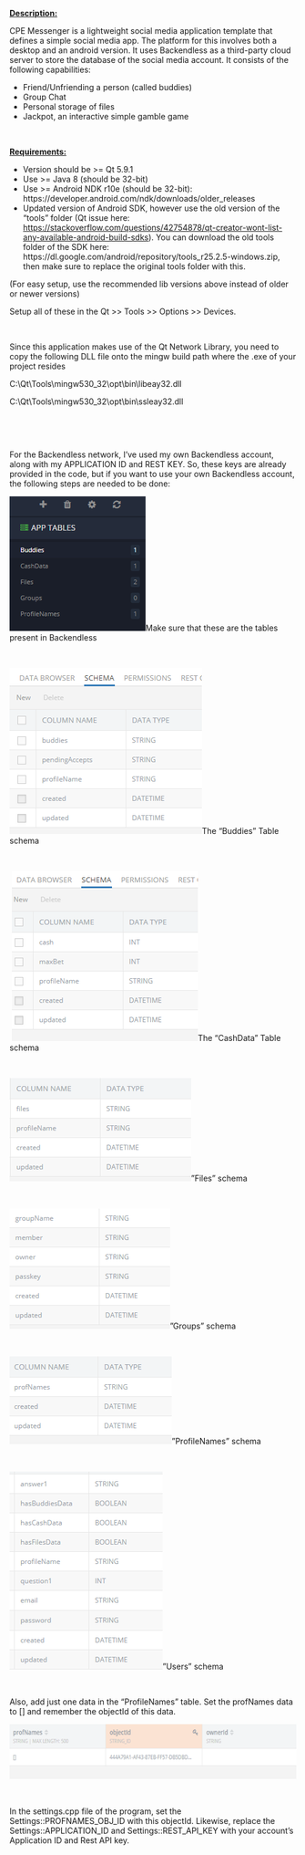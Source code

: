 <p><strong><u>Description:</u></strong></p>
<p>CPE Messenger is a lightweight social media application template that defines a simple social media app. The platform for this involves both a desktop and an android version. It uses Backendless as a third-party cloud server to store the database of the social media account. It consists of the following capabilities:</p>
<ul>
<li>Friend/Unfriending a person (called buddies)</li>
<li>Group Chat</li>
<li>Personal storage of files</li>
<li>Jackpot, an interactive simple gamble game</li>
</ul>
<p>&nbsp;</p>
<p><strong><u>Requirements:</u></strong></p>
<ul>
<li>Version should be &gt;= Qt 5.9.1</li>
<li>Use &gt;= Java 8 (should be 32-bit)</li>
<li>Use &gt;= Android NDK r10e (should be 32-bit): https://developer.android.com/ndk/downloads/older_releases</li>
<li>Updated version of Android SDK, however use the old version of the &ldquo;tools&rdquo; folder (Qt issue here: <a href="https://stackoverflow.com/questions/42754878/qt-creator-wont-list-any-available-android-build-sdks">https://stackoverflow.com/questions/42754878/qt-creator-wont-list-any-available-android-build-sdks</a>). You can download the old tools folder of the SDK here: https://dl.google.com/android/repository/tools_r25.2.5-windows.zip, then make sure to replace the original tools folder with this.</li>
</ul>
<p>(For easy setup, use the recommended lib versions above instead of older or newer versions)</p>
<p>Setup all of these in the Qt &gt;&gt; Tools &gt;&gt; Options &gt;&gt; Devices.</p>
<p>&nbsp;</p>
<p>Since this application makes use of the Qt Network Library, you need to copy the following DLL file onto the mingw build path where the .exe of your project resides</p>
<p>C:\Qt\Tools\mingw530_32\opt\bin\libeay32.dll</p>
<p>C:\Qt\Tools\mingw530_32\opt\bin\ssleay32.dll</p>
<p>&nbsp;</p>
<p>&nbsp;</p>
<p>For the Backendless network, I&rsquo;ve used my own Backendless account, along with my APPLICATION ID and REST KEY. So, these keys are already provided in the code, but if you want to use your own Backendless account, the following steps are needed to be done:</p>
<p><img src="https://raw.githubusercontent.com/markytools/cpe-messenger/master/other/requirementImg/1.png" alt="" width="239" height="236" />Make sure that these are the tables present in Backendless</p>
<p>&nbsp;</p>
<p><img src="https://raw.githubusercontent.com/markytools/cpe-messenger/master/other/requirementImg/2.png" alt="" width="338" height="291" />The &ldquo;Buddies&rdquo; Table schema</p>
<p>&nbsp;</p>
<p>&nbsp;<img src="https://raw.githubusercontent.com/markytools/cpe-messenger/master/other/requirementImg/3.png" alt="" width="327" height="298" />The &ldquo;CashData&rdquo; Table schema</p>
<p>&nbsp;</p>
<p><img src="https://raw.githubusercontent.com/markytools/cpe-messenger/master/other/requirementImg/4.png" alt="" width="319" height="181" />&rdquo;Files&rdquo; schema</p>
<p>&nbsp;</p>
<p><img src="https://raw.githubusercontent.com/markytools/cpe-messenger/master/other/requirementImg/5.png" alt="" width="282" height="211" />&rdquo;Groups&rdquo; schema</p>
<p>&nbsp;</p>
<p><img src="https://raw.githubusercontent.com/markytools/cpe-messenger/master/other/requirementImg/6.png" alt="" width="285" height="154" />&rdquo;ProfileNames&rdquo; schema</p>
<p>&nbsp;</p>
<p><img src="https://raw.githubusercontent.com/markytools/cpe-messenger/master/other/requirementImg/7.png" alt="" width="269" height="347" />&rdquo;Users&rdquo; schema</p>
<p>&nbsp;</p>
<p>Also, add just one data in the &ldquo;ProfileNames&rdquo; table. Set the profNames data to [] and remember the objectId of this data.</p>
<p><img src="https://raw.githubusercontent.com/markytools/cpe-messenger/master/other/requirementImg/8.png" alt="" width="624" height="96" /></p>
<p>&nbsp;</p>
<p>In the settings.cpp file of the program, set the Settings::PROFNAMES_OBJ_ID with this objectId. Likewise, replace the Settings::APPLICATION_ID and Settings::REST_API_KEY with your account&rsquo;s Application ID and Rest API key.</p>
